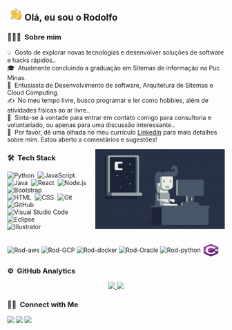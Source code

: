 

<img alt="Night Coding" src="./assets/Hand%20Wave.gif" width='40' align="left"/><h2>Olá, eu sou o  Rodolfo</h2>

<!-- ## 👋 &nbsp;Hey there! I'm Aditya -->

### 👨🏻‍💻 &nbsp;Sobre mim

💡 &nbsp;Gosto de explorar novas tecnologias e desenvolver soluções de software e hacks rápidos..\
🎓 &nbsp;Atualmente concluindo a graduação em Sitemas de informação na Puc Minas.\
🌱 &nbsp;Entusiasta de Desenvolvimento de software, Arquitetura de Sitemas e Cloud Computing.\
✍️ &nbsp;No meu tempo livre, busco programar e ler como hobbies, além de atividades físicas ao ar livre..\
💬 &nbsp;Sinta-se à vontade para entrar em contato comigo para consultoria e voluntariado, ou apenas para uma discussão interessante..\
📄 &nbsp;Por favor, dê uma olhada no meu currículo [LinkedIn](https://www.linkedin.com/in/rodolfo-soares/) para mais detalhes sobre mim. Estou aberto a comentários e sugestões!

<img alt="Night Coding" src="https://github.com/RodolfoBredoff/rodolfobredoff/blob/main/assets/Night-Coding.gif" align="right"/>

### 🛠 &nbsp;Tech Stack
![Python](https://img.shields.io/badge/-Python-05122A?style=flat&logo=python)&nbsp;
![JavaScript](https://img.shields.io/badge/-JavaScript-05122A?style=flat&logo=javascript)&nbsp;
![Java](https://img.shields.io/badge/-Java-05122A?style=flat&logo=Java&logoColor=FFA518)&nbsp;
![React](https://img.shields.io/badge/-React-05122A?style=flat&logo=react)&nbsp;
![Node.js](https://img.shields.io/badge/-Node.js-05122A?style=flat&logo=node.js)&nbsp;
![Bootstrap](https://img.shields.io/badge/-Bootstrap-05122A?style=flat&logo=bootstrap&logoColor=563D7C)\
![HTML](https://img.shields.io/badge/-HTML-05122A?style=flat&logo=HTML5)&nbsp;
![CSS](https://img.shields.io/badge/-CSS-05122A?style=flat&logo=CSS3&logoColor=1572B6)&nbsp;
![Git](https://img.shields.io/badge/-Git-05122A?style=flat&logo=git)&nbsp;
![GitHub](https://img.shields.io/badge/-GitHub-05122A?style=flat&logo=github)&nbsp;
![Visual Studio Code](https://img.shields.io/badge/-Visual%20Studio%20Code-05122A?style=flat&logo=visual-studio-code&logoColor=007ACC)&nbsp;
![Eclipse](https://img.shields.io/badge/-Eclipse-05122A?style=flat&logo=eclipse-ide&logoColor=2C2255)\
![Illustrator](https://img.shields.io/badge/-Illustrator-05122A?style=flat&logo=adobe-illustrator)&nbsp;

<!-- <div>
  <link rel="stylesheet" href="https://cdn.jsdelivr.net/gh/devicons/devicon@v2.15.1/devicon.min.css">
<img src='https://random-memer.herokuapp.com/' title="Meme" alt="Please refresh the page if the meme doesn't show up.">
</div> -->

<div style="display: inline_block"><br>
  <img align="center" alt="Rod-aws" height="40" width="50" src="https://cdn.jsdelivr.net/gh/devicons/devicon/icons/amazonwebservices/amazonwebservices-original.svg"">
  <img align="center" alt="Rod-GCP" height="40" width="50" src="https://cdn.jsdelivr.net/gh/devicons/devicon/icons/googlecloud/googlecloud-original.svg">
  <img align="center" alt="Rod-docker" height="40" width="50" src="https://cdn.jsdelivr.net/gh/devicons/devicon/icons/docker/docker-original.svg">
  <img align="center" alt="Rod-Oracle" height="30" width="40" src="https://cdn.jsdelivr.net/gh/devicons/devicon/icons/oracle/oracle-original.svg">
  <img align="center" alt="Rod-python" height="30" width="40" src="https://cdn.jsdelivr.net/gh/devicons/devicon/icons/python/python-original.svg">
  <img align="center" alt="Rod-Csharp" height="30" width="40" src="https://raw.githubusercontent.com/devicons/devicon/master/icons/csharp/csharp-original.svg">
  
</div>


### ⚙️ &nbsp;GitHub Analytics

<p align="center">
<a href="https://github.com/rodolfobredoff">
  <img height="180em" src="https://github-readme-stats-eight-theta.vercel.app/api?username=rodolfobredoff&show_icons=true&theme=dracula&include_all_commits=true&count_private=true"/>
  <img height="180em" src="https://github-readme-stats-eight-theta.vercel.app/api/top-langs/?username=rodolfobredoff&layout=compact&langs_count=8&theme=dracula"/>
</a>
</p>

### 🤝🏻 &nbsp;Connect with Me

<p align="center">

<a href="https://www.linkedin.com/in/rodolfo-soares/"><img src="https://img.shields.io/badge/-Rodolfo%20Soares%20-0077B5?style=flat&logo=Linkedin&logoColor=white"/></a>
<a href="mailto:rodolfobredoff@gmail.com"><img src="https://img.shields.io/badge/-rodolfobredoff-D14836?style=flat&logo=Gmail&logoColor=white"/></a>
<a href="https://instagram.com/orodolfomorais"><img src="https://img.shields.io/badge/-@orodolfo_-E4405F?style=flat&logo=Instagram&logoColor=white"/></a>
</p>
